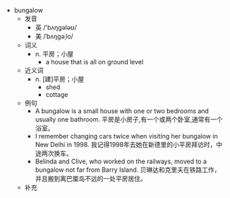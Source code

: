 - bungalow
  - 发音
    - 英 /'bʌŋgələʊ/
    - 美 /ˈbʌŋɡəˌlo/
  - 词义
    - n. 平房；小屋
      - a house that is all on ground level
  - 近义词
    - n. [建]平房；小屋
      - shed
      - cottage
  - 例句
    - A bungalow is a small house with one or two bedrooms and usually one bathroom. 平房是小房子,有一个或两个卧室,通常有一个浴室。
    - I remember changing cars twice when visiting her bungalow in New Delhi in 1998. 我记得1998年去她在新德里的小平房拜访时，中途两次换车。
    - Belinda and Clive, who worked on the railways, moved to a bungalow not far from Barry Island. 贝琳达和克里夫在铁路工作，并且搬到离巴厘岛不远的一处平房居住。
  - 补充